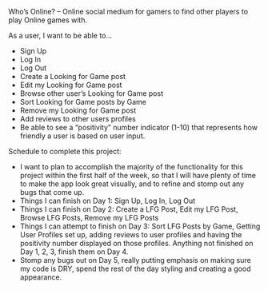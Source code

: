 Who’s Online? – Online social medium for gamers to find other players to play Online games with.

As a user, I want to be able to…
- Sign Up
- Log In
- Log Out
- Create a Looking for Game post
- Edit my Looking for Game post
- Browse other user’s Looking for Game post
- Sort Looking for Game posts by Game
- Remove my Looking for Game post
- Add reviews to other users profiles
- Be able to see a “positivity” number indicator (1-10) that represents how friendly a user is based on user input.

Schedule to complete this project:
- I want to plan to accomplish the majority of the functionality for this project within the first half of the week, so that I will have plenty of time to make the app look great visually, and to refine and stomp out any bugs that come up.
- Things I can finish on Day 1: Sign Up, Log In, Log Out
- Things I can finish on Day 2: Create a LFG Post, Edit my LFG Post, Browse LFG Posts, Remove my LFG Posts
- Things I can attempt to finish on Day 3: Sort LFG Posts by Game, Getting User Profiles set up, adding reviews to user profiles and having the positivity number displayed on those profiles.
Anything not finished on Day 1, 2, 3, finish them on Day 4.
- Stomp any bugs out on Day 5, really putting emphasis on making sure my code is DRY, spend the rest of the day styling and creating a good appearance.
